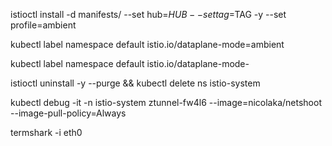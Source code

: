 istioctl install -d manifests/ --set hub=$HUB --set tag=$TAG -y --set profile=ambient

kubectl label namespace default istio.io/dataplane-mode=ambient

kubectl label namespace default istio.io/dataplane-mode-

istioctl uninstall -y --purge && kubectl delete ns istio-system



kubectl debug -it -n istio-system ztunnel-fw4l6 --image=nicolaka/netshoot --image-pull-policy=Always 

termshark -i eth0


